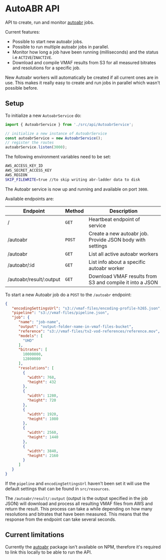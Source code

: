 # AutoABR API

API to create, run and monitor [autoabr](https://github.com/Eyevinn/autoabr) jobs.

Current features:

- Possible to start new autoabr jobs.
- Possible to run multiple autoabr jobs in parallel.
- Monitor how long a job have been running (milliseconds) and the status i.e `ACTIVE`/`INACTIVE`.
- Download and compile VMAF results from S3 for all measured bitrates and resolutions for a specific job.

New Autoabr workers will automatically be created if all current ones are in use.
This makes it really easy to create and run jobs in parallel which wasn't possible before.

## Setup

To initialize a new `AutoabrService` do:

```typescript
import { AutoabrService } from './src/api/AutoabrService';

// initialize a new instance of AutoabrService
const autoabrService = new AutoabrService();
// register the routes
autoabrService.listen(3000);
```

The following environment variables need to be set:

```bash
AWS_ACCESS_KEY_ID
AWS_SECRET_ACCESS_KEY
AWS_REGION
SKIP_FILEWRITE=true //to skip writing abr-ladder data to disk
```

The Autoabr service is now up and running and available on port `3000`.

Available endpoints are:

| Endpoint | Method | Description |
| --------- | -------- | ----------- |
| /               | `GET`       |Heartbeat endpoint of service |
| /autoabr  | `POST`    |Create a new autoabr job. Provide JSON body with settings |
| /autoabr | `GET`       |List all active autoabr workers |
| /autoabr/:id | `GET` |List info about a specific autoabr worker |
| /autoabr/result/:output | `GET` |Download VMAF results from S3 and compile it into a JSON |

To start a new Autoabr job do a `POST` to the `/autoabr` endpoint:

```json
{
   "encodingSettingsUrl": "s3://vmaf-files/encoding-profile-h265.json",
   "pipeline": "s3://vmaf-files/pipeline.json",
   "job": {
      "name": "job-name",
      "output": "output-folder-name-in-vmaf-files-bucket",
      "reference": "s3://vmaf-files/tv2-vod-references/reference.mov",
      "models": [
        "UHD"
      ],
      "bitrates": [
        10000000,
        12800000
      ],
      "resolutions": [
        {
          "width": 768,
          "height": 432
        },
        {
          "width": 1280,
          "height": 720
        },
        {
          "width": 1920,
          "height": 1080
        },
        {
          "width": 2560,
          "height": 1440
        },
        {
          "width": 3840,
          "height": 2160
        }
      ]
   }
}
```

If the `pipeline` and `encodingSettingsUrl` haven't been set it will use the default settings that can be found in `src/resources`.

The `/autoabr/result/:output` (output is the output specified in the job JSON) will download and process all resulting VMAF files from AWS and return the result. This process can take a while depending on how many resolutions and bitrates that have been measured. This means that the response from the endpoint can take several seconds.

## Current limitations

Currently the [autoabr](https://github.com/Eyevinn/autoabr) package isn't available on NPM, therefore it's required to link this locally to be able to run the API.
